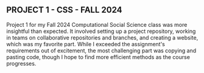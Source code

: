 ## PROJECT 1 - CSS - FALL 2024

Project 1 for my Fall 2024 Computational Social Science class was more insightful than expected. It involved setting up a project repository, working in teams on collaborative repositories and branches, and creating a website, which was my favorite part. While I exceeded the assignment's requirements out of excitement, the most challenging part was copying and pasting code, though I hope to find more efficient methods as the course progresses.
